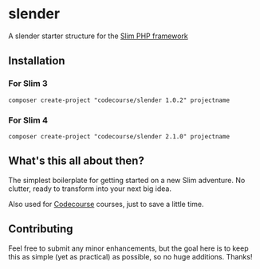 # slender
A slender starter structure for the [Slim PHP framework](http://www.slimframework.com/)

## Installation

### For Slim 3

`composer create-project "codecourse/slender 1.0.2" projectname`

### For Slim 4

`composer create-project "codecourse/slender 2.1.0" projectname`

## What's this all about then?

The simplest boilerplate for getting started on a new Slim adventure. No clutter, ready to transform into your next big idea.

Also used for [Codecourse](https://www.codecourse.com) courses, just to save a little time.

## Contributing

Feel free to submit any minor enhancements, but the goal here is to keep this as simple (yet as practical) as possible, so no huge additions. Thanks!
